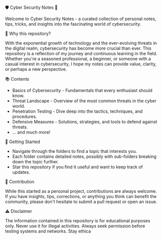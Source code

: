 🛡️ Cyber Security Notes 📖

Welcome to Cyber Security Notes - a curated collection of personal notes, tips, tricks, and insights into the fascinating world of cybersecurity.

🌟 Why this repository?

With the exponential growth of technology and the ever-evolving threats in the digital realm, cybersecurity has become more crucial than ever. This repository is a reflection of my journey and continuous learning in the field. Whether you're a seasoned professional, a beginner, or someone with a casual interest in cybersecurity, I hope my notes can provide value, clarity, or perhaps a new perspective.

📚 Contents

- Basics of Cybersecurity - Fundamentals that every enthusiast should know.
- Threat Landscape - Overview of the most common threats in the cyber world.
- Penetration Testing - Dive deep into the tactics, techniques, and procedures.
- Defensive Measures - Solutions, strategies, and tools to defend against threats.
- ... and much more!

🚀 Getting Started

- Navigate through the folders to find a topic that interests you.
- Each folder contains detailed notes, possibly with sub-folders breaking down the topic further.
- Star this repository if you find it useful and want to keep track of updates.

🙌 Contribution

While this started as a personal project, contributions are always welcome. If you have insights, tips, corrections, or anything you think can benefit the community, please don't hesitate to submit a pull request or open an issue.

⚠️ Disclaimer

The information contained in this repository is for educational purposes only. Never use it for illegal activities. Always seek permission before testing systems and networks. Stay ethica
